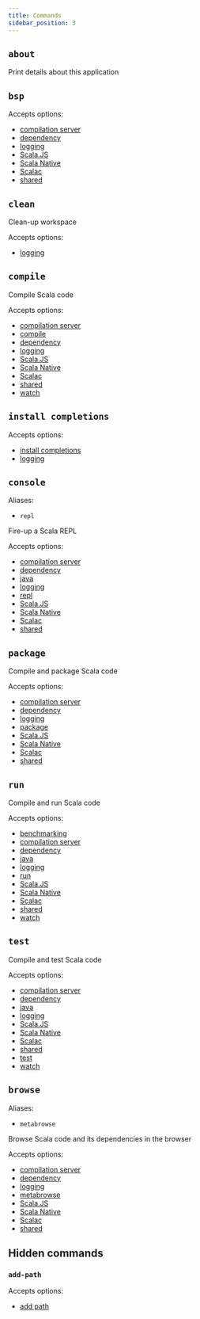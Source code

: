 ```yaml
---
title: Commands
sidebar_position: 3
---
```


## `about`

Print details about this application

## `bsp`

Accepts options:
- [compilation server](./cli-options.md#compilation-server-options)
- [dependency](./cli-options.md#dependency-options)
- [logging](./cli-options.md#logging-options)
- [Scala.JS](./cli-options.md#scalajs-options)
- [Scala Native](./cli-options.md#scala-native-options)
- [Scalac](./cli-options.md#scalac-options)
- [shared](./cli-options.md#shared-options)

## `clean`

Clean-up workspace

Accepts options:
- [logging](./cli-options.md#logging-options)

## `compile`

Compile Scala code

Accepts options:
- [compilation server](./cli-options.md#compilation-server-options)
- [compile](./cli-options.md#compile-options)
- [dependency](./cli-options.md#dependency-options)
- [logging](./cli-options.md#logging-options)
- [Scala.JS](./cli-options.md#scalajs-options)
- [Scala Native](./cli-options.md#scala-native-options)
- [Scalac](./cli-options.md#scalac-options)
- [shared](./cli-options.md#shared-options)
- [watch](./cli-options.md#watch-options)

## `install completions`

Accepts options:
- [install completions](./cli-options.md#install-completions-options)
- [logging](./cli-options.md#logging-options)

## `console`

Aliases:
- `repl`

Fire-up a Scala REPL

Accepts options:
- [compilation server](./cli-options.md#compilation-server-options)
- [dependency](./cli-options.md#dependency-options)
- [java](./cli-options.md#java-options)
- [logging](./cli-options.md#logging-options)
- [repl](./cli-options.md#repl-options)
- [Scala.JS](./cli-options.md#scalajs-options)
- [Scala Native](./cli-options.md#scala-native-options)
- [Scalac](./cli-options.md#scalac-options)
- [shared](./cli-options.md#shared-options)

## `package`

Compile and package Scala code

Accepts options:
- [compilation server](./cli-options.md#compilation-server-options)
- [dependency](./cli-options.md#dependency-options)
- [logging](./cli-options.md#logging-options)
- [package](./cli-options.md#package-options)
- [Scala.JS](./cli-options.md#scalajs-options)
- [Scala Native](./cli-options.md#scala-native-options)
- [Scalac](./cli-options.md#scalac-options)
- [shared](./cli-options.md#shared-options)

## `run`

Compile and run Scala code

Accepts options:
- [benchmarking](./cli-options.md#benchmarking-options)
- [compilation server](./cli-options.md#compilation-server-options)
- [dependency](./cli-options.md#dependency-options)
- [java](./cli-options.md#java-options)
- [logging](./cli-options.md#logging-options)
- [run](./cli-options.md#run-options)
- [Scala.JS](./cli-options.md#scalajs-options)
- [Scala Native](./cli-options.md#scala-native-options)
- [Scalac](./cli-options.md#scalac-options)
- [shared](./cli-options.md#shared-options)
- [watch](./cli-options.md#watch-options)

## `test`

Compile and test Scala code

Accepts options:
- [compilation server](./cli-options.md#compilation-server-options)
- [dependency](./cli-options.md#dependency-options)
- [java](./cli-options.md#java-options)
- [logging](./cli-options.md#logging-options)
- [Scala.JS](./cli-options.md#scalajs-options)
- [Scala Native](./cli-options.md#scala-native-options)
- [Scalac](./cli-options.md#scalac-options)
- [shared](./cli-options.md#shared-options)
- [test](./cli-options.md#test-options)
- [watch](./cli-options.md#watch-options)

## `browse`

Aliases:
- `metabrowse`

Browse Scala code and its dependencies in the browser

Accepts options:
- [compilation server](./cli-options.md#compilation-server-options)
- [dependency](./cli-options.md#dependency-options)
- [logging](./cli-options.md#logging-options)
- [metabrowse](./cli-options.md#metabrowse-options)
- [Scala.JS](./cli-options.md#scalajs-options)
- [Scala Native](./cli-options.md#scala-native-options)
- [Scalac](./cli-options.md#scalac-options)
- [shared](./cli-options.md#shared-options)

## Hidden commands

### `add-path`

Accepts options:
- [add path](./cli-options.md#add-path-options)

